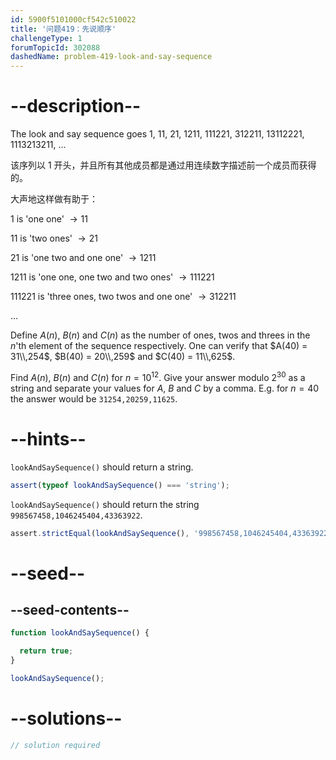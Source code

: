 ```yaml
---
id: 5900f5101000cf542c510022
title: '问题419：先说顺序'
challengeType: 1
forumTopicId: 302088
dashedName: problem-419-look-and-say-sequence
---
```


# --description--

The look and say sequence goes 1, 11, 21, 1211, 111221, 312211, 13112221, 1113213211, ...

该序列以 1 开头，并且所有其他成员都是通过用连续数字描述前一个成员而获得的。

大声地这样做有助于：

1 is 'one one' $→ 11$

11 is 'two ones' $→ 21$

21 is 'one two and one one' $→ 1211$

1211 is 'one one, one two and two ones' $→ 111221$

111221 is 'three ones, two twos and one one' $→ 312211$

...

Define $A(n)$, $B(n)$ and $C(n)$ as the number of ones, twos and threes in the $n$'th element of the sequence respectively. One can verify that $A(40) = 31\\,254$, $B(40) = 20\\,259$ and $C(40) = 11\\,625$.

Find $A(n)$, $B(n)$ and $C(n)$ for $n = {10}^{12}$. Give your answer modulo $2^{30}$ as a string and separate your values for $A$, $B$ and $C$ by a comma. E.g. for $n = 40$ the answer would be `31254,20259,11625`.

# --hints--

`lookAndSaySequence()` should return a string.

```js
assert(typeof lookAndSaySequence() === 'string');
```


`lookAndSaySequence()` should return the string `998567458,1046245404,43363922`.

```js
assert.strictEqual(lookAndSaySequence(), '998567458,1046245404,43363922');
```

# --seed--

## --seed-contents--

```js
function lookAndSaySequence() {

  return true;
}

lookAndSaySequence();
```

# --solutions--

```js
// solution required
```
